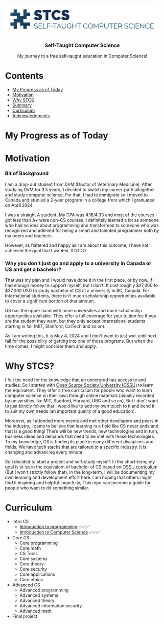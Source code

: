 <div align="center" style="text-align: center">
<img src="./logo/logo-png.png" alt="Self-Taught Computer Science logo"/>
<h3>Self-Taught Computer Science</h3>
<p>
  My journey to a free self-taught education in Computer Science!
</p>
</div>

# Contents

- [My Progress as of Today](#my-progress-as-of-today)
- [Motivation](#motivation)
- [Why STCS](#why-stcs)
- [Summary](#summary)
- [Curriculum](#curriculum)
- [Acknowledgments](#acknowledgments)

# My Progress as of Today

# Motivation

### Bit of Background

I am a drop-out student from DVM (Doctor of Veterinary Medicine). After studying DVM for 3.5 years, I decided to switch my career-path altogether and study computer science. For that, I had to immigrate so I moved to Canada and studied a 2-year program in a college from which I graduated on April 2024.

I was a straight A student, My GPA was 4.18/4.33 and most of the courses I got less than A+ were non-CS courses. I definitely learned a lot as someone who had no idea about programming and transformed to someone who was recognized and admired for being a smart and talented programmer both by my peers and teachers.

However, as flattered and happy as I am about this outcome, I have not achieved the goal that I wanted. #TODO

### Why you don't just go and apply to a university in Canada or US and get a bachelor?

That was my plan and I would have done it in the first place, or by now, if I had enough money to support myself. but I don't. It cost roughly $27,000 to $37,000 USD to study bachelor of CS at a university in BC, Canada. For International students, there isn't much scholarship opportunities available to cover a significant portion of that amount.

US has the upper hand with more universities and more scholarship opportunities available. They offer a full coverage for your tuition fee if you are the student they want, but they only accept international students starting in fall (MIT, Stanford, CalTech and so on).

As I am writing this, It is May 4, 2024 and I don't want to just wait until next fall for the possibility of getting into one of those programs. But when the time comes, I might consider them and apply.

# Why STCS?

I felt the need for the knowledge that an undergrad has access to and studies. So I started with <a href="https://github.com/ossu" alt="Link to Open Source Society University GitHub" target="_">Open Source Society University (OSSU)</a> to learn the equivalent. They offer a free curriculum for people who want to learn computer science on their own through online materials (usually recorded by universities like MIT, Stanford, Harvard, UBC and so on). But I don't want to just blindly follow that I would like to add my own touch to it and bend it to suit my own needs (an important quality of a good education).

Moreover, as I attended more events and met other developers and peers in the industry, I came to believe that learning in a field like CS never ends and that is a good thing! There will be new trends, new technologies and in turn, business ideas and demands that need to be met with those technologies. To my knowledge, CS is finding its place in many different disciplines and fields; We have tech stacks that are tailored to a specific industry. It is changing and advancing every minute!

So I decided to start a project and self-study myself. In the short-term, my goal is to learn the equivalent of bachelor of CS based on <a href="https://github.com/ossu/computer-science" alt="Link to Open Source Society University Computer Science Curriculum" target="_">OSSU curriculum</a> (But I won't strictly follow that). In the long-term, I will be documenting my own learning and development effort here. I am hoping that others might find it inspiring and helpful. hopefully, This repo can become a guide for people who want to do something similar.

# Curriculum

- Intro CS
  - [Introduction to programming](coursepages/intro-programming/README.md) ✅✅✅
  - [Introduction to Computer Science](coursepages/intro-cs/README.md) ✅✅✅
- Core CS
  - Core programming
  - Core math
  - CS Tools
  - Core systems
  - Core theory
  - Core security
  - Core applications
  - Core ethics
- Advanced CS
  - Advanced programming
  - Advanced systems
  - Advanced theory
  - Advanced information security
  - Advanced math
- Final project
